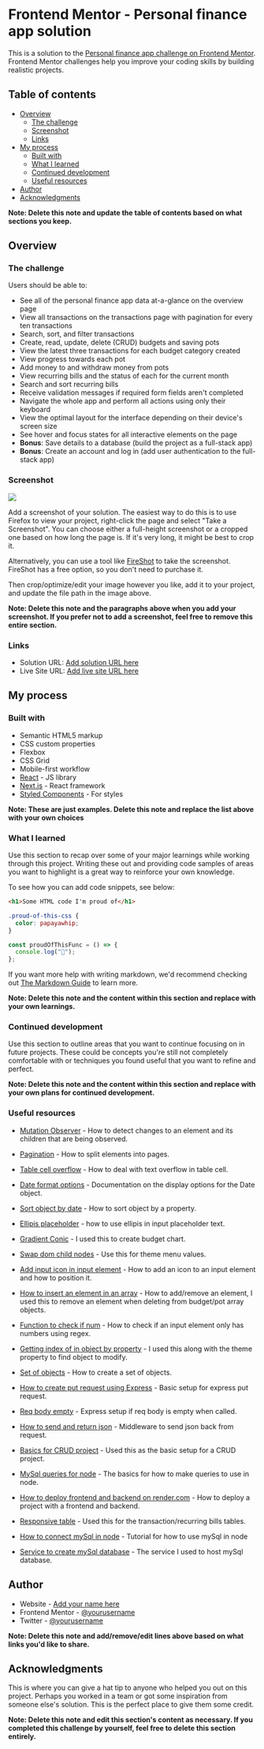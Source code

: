 # Frontend Mentor - Personal finance app solution

This is a solution to the [Personal finance app challenge on Frontend Mentor](https://www.frontendmentor.io/challenges/personal-finance-app-JfjtZgyMt1). Frontend Mentor challenges help you improve your coding skills by building realistic projects.

## Table of contents

- [Overview](#overview)
  - [The challenge](#the-challenge)
  - [Screenshot](#screenshot)
  - [Links](#links)
- [My process](#my-process)
  - [Built with](#built-with)
  - [What I learned](#what-i-learned)
  - [Continued development](#continued-development)
  - [Useful resources](#useful-resources)
- [Author](#author)
- [Acknowledgments](#acknowledgments)

**Note: Delete this note and update the table of contents based on what sections you keep.**

## Overview

### The challenge

Users should be able to:

- See all of the personal finance app data at-a-glance on the overview page
- View all transactions on the transactions page with pagination for every ten transactions
- Search, sort, and filter transactions
- Create, read, update, delete (CRUD) budgets and saving pots
- View the latest three transactions for each budget category created
- View progress towards each pot
- Add money to and withdraw money from pots
- View recurring bills and the status of each for the current month
- Search and sort recurring bills
- Receive validation messages if required form fields aren't completed
- Navigate the whole app and perform all actions using only their keyboard
- View the optimal layout for the interface depending on their device's screen size
- See hover and focus states for all interactive elements on the page
- **Bonus**: Save details to a database (build the project as a full-stack app)
- **Bonus**: Create an account and log in (add user authentication to the full-stack app)

### Screenshot

![](./screenshot.jpg)

Add a screenshot of your solution. The easiest way to do this is to use Firefox to view your project, right-click the page and select "Take a Screenshot". You can choose either a full-height screenshot or a cropped one based on how long the page is. If it's very long, it might be best to crop it.

Alternatively, you can use a tool like [FireShot](https://getfireshot.com/) to take the screenshot. FireShot has a free option, so you don't need to purchase it.

Then crop/optimize/edit your image however you like, add it to your project, and update the file path in the image above.

**Note: Delete this note and the paragraphs above when you add your screenshot. If you prefer not to add a screenshot, feel free to remove this entire section.**

### Links

- Solution URL: [Add solution URL here](https://your-solution-url.com)
- Live Site URL: [Add live site URL here](https://your-live-site-url.com)

## My process

### Built with

- Semantic HTML5 markup
- CSS custom properties
- Flexbox
- CSS Grid
- Mobile-first workflow
- [React](https://reactjs.org/) - JS library
- [Next.js](https://nextjs.org/) - React framework
- [Styled Components](https://styled-components.com/) - For styles

**Note: These are just examples. Delete this note and replace the list above with your own choices**

### What I learned

Use this section to recap over some of your major learnings while working through this project. Writing these out and providing code samples of areas you want to highlight is a great way to reinforce your own knowledge.

To see how you can add code snippets, see below:

```html
<h1>Some HTML code I'm proud of</h1>
```

```css
.proud-of-this-css {
  color: papayawhip;
}
```

```js
const proudOfThisFunc = () => {
  console.log("🎉");
};
```

If you want more help with writing markdown, we'd recommend checking out [The Markdown Guide](https://www.markdownguide.org/) to learn more.

**Note: Delete this note and the content within this section and replace with your own learnings.**

### Continued development

Use this section to outline areas that you want to continue focusing on in future projects. These could be concepts you're still not completely comfortable with or techniques you found useful that you want to refine and perfect.

**Note: Delete this note and the content within this section and replace with your own plans for continued development.**

### Useful resources

- [Mutation Observer](https://developer.mozilla.org/en-US/docs/Web/API/MutationObserver) - How to detect changes to an element and its children that are being observed.
- [Pagination](https://www.sitepoint.com/simple-pagination-html-css-javascript/) - How to split elements into pages.
- [Table cell overflow](https://stackoverflow.com/questions/9789723/css-text-overflow-in-a-table-cell) - How to deal with text overflow in table cell.
- [Date format options](https://developer.mozilla.org/en-US/docs/Web/JavaScript/Reference/Global_Objects/Intl/DateTimeFormat/DateTimeFormat#options) - Documentation on the display options for the Date object.
- [Sort object by date](https://stackoverflow.com/questions/10123953/how-to-sort-an-object-array-by-date-property) - How to sort object by a property.
- [Ellipis placeholder](https://stackoverflow.com/questions/10556365/is-it-possible-to-ellipsize-placeholders-watermarks-in-html5) - how to use ellipis in input placeholder text.
- [Gradient Conic](https://developer.mozilla.org/en-US/docs/Web/CSS/gradient/conic-gradient) - I used this to create budget chart.
- [Swap dom child nodes](https://stackoverflow.com/questions/9732624/how-to-swap-dom-child-nodes-in-javascript) - Use this for theme menu values.
- [Add input icon in input element](https://stackoverflow.com/questions/24369197/how-to-add-static-text-inside-an-input-form) - How to add an icon to an input element and how to position it.
- [How to insert an element in an array](https://stackoverflow.com/questions/72393049/how-to-add-a-element-in-between-array-using-const-array-in-javascript) - How to add/remove an element, I used this to remove an element when deleting from budget/pot array objects.
- [Function to check if num](https://stackoverflow.com/questions/1779013/check-if-string-contains-only-digits) - How to check if an input element only has numbers using regex.
- [Getting index of in object by property](https://stackoverflow.com/questions/7176908/how-can-i-get-the-index-of-an-object-by-its-property-in-javascript) - I used this along with the theme property to find object to modify.
- [Set of objects](https://stackoverflow.com/questions/5657219/set-of-objects-in-javascript) - How to create a set of objects.
- [How to create put request using Express](https://stackoverflow.com/questions/64420399/how-to-pass-body-to-express-router-for-put-request) - Basic setup for express put request.
- [Req body empty](https://stackoverflow.com/questions/24543847/req-body-empty-on-posts) - Express setup if req body is empty when called.
- [How to send and return json](https://stackoverflow.com/questions/10005939/how-do-i-consume-the-json-post-data-in-an-express-application) - Middleware to send json back from request.
- [Basics for CRUD project](https://www.freecodecamp.org/news/create-crud-api-project/) - Used this as the basic setup for a CRUD project.
- [MySql queries for node](https://sidorares.github.io/node-mysql2/docs/examples/queries/prepared-statements/delete) - The basics for how to make queries to use in node.
- [How to deploy frontend and backend on render.com](https://stackoverflow.com/questions/74063029/deploying-a-mern-app-to-render-com-with-one-main-folder-structure-not-separate) - How to deploy a project with a frontend and backend.
- [Responsive table](https://github.com/yesnoio/responsive-table?tab=readme-ov-file) - Used this for the transaction/recurring bills tables.
- [How to connect mySql in node](https://www.mysqltutorial.org/mysql-nodejs/connect/) - Tutorial for how to use mySql in node

- [Service to create mySql database](https://console.aiven.io/account/a4ea447f93ed/home) - The service I used to host mySql database.

## Author

- Website - [Add your name here](https://www.your-site.com)
- Frontend Mentor - [@yourusername](https://www.frontendmentor.io/profile/yourusername)
- Twitter - [@yourusername](https://www.twitter.com/yourusername)

**Note: Delete this note and add/remove/edit lines above based on what links you'd like to share.**

## Acknowledgments

This is where you can give a hat tip to anyone who helped you out on this project. Perhaps you worked in a team or got some inspiration from someone else's solution. This is the perfect place to give them some credit.

**Note: Delete this note and edit this section's content as necessary. If you completed this challenge by yourself, feel free to delete this section entirely.**
